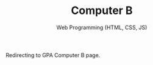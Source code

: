 ﻿---
layout: distill
title: Computer B
subtitle: Web Programming (HTML, CSS, JS)
description: 2013-2015, 2019 • 국제영재아카데미
logo: gpa-logo.png
img:
importance: 5
category: Gpa

redirect: https://aaron.kr/content/about/teaching/
---

Redirecting to GPA Computer B page.
